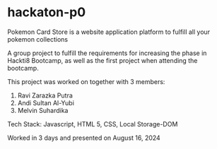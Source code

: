 # hackaton-p0

Pokemon Card Store is a website application platform to fulfill all your pokemon collections

A group project to fulfill the requirements for increasing the phase in Hackti8 Bootcamp, as well as the first project when attending the bootcamp.

This project was worked on together with 3 members:
1. Ravi Zarazka Putra
2. Andi Sultan Al-Yubi
3. Melvin Suhardika

Tech Stack: Javascript, HTML 5, CSS, Local Storage-DOM

Worked in 3 days and presented on August 16, 2024


